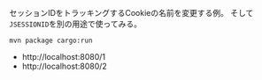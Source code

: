 セッションIDをトラッキングするCookieの名前を変更する例。
そして`JSESSIONID`を別の用途で使ってみる。

```
mvn package cargo:run
```

- http://localhost:8080/1
- http://localhost:8080/2

